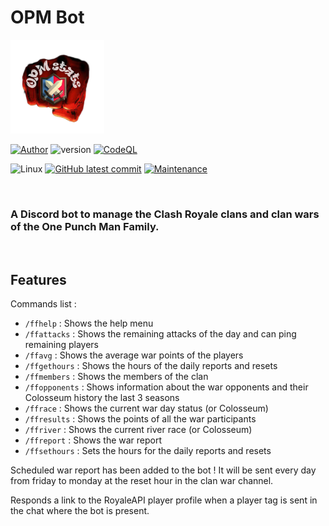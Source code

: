 # OPM Bot

<img src="OPM-Stats.png" alt="Punch in fire" width="150" height="150"/> <br>

[![Author](https://img.shields.io/badge/author-@FelixLusseau-blue)](https://github.com/FelixLusseau)
![version](https://img.shields.io/github/package-json/v/FelixLusseau/OPM-Bot)
[![CodeQL](https://github.com/FelixLusseau/OPM-Bot/actions/workflows/codeql.yml/badge.svg)](https://github.com/FelixLusseau/OPM-Bot/actions/workflows/codeql.yml)

![Linux](https://svgshare.com/i/Zhy.svg)
[![GitHub latest commit](https://img.shields.io/github/last-commit/FelixLusseau/OPM-Bot)](https://gitHub.com/FelixLusseau/OPM-Bot/commit/)
[![Maintenance](https://img.shields.io/badge/maintained%3F-yes-green.svg)](https://GitHub.com/FelixLusseau/OPM-Bot/graphs/commit-activity)

<br>

### A Discord bot to manage the Clash Royale clans and clan wars of the One Punch Man Family.

<br>

## Features

Commands list :
 - `/ffhelp` : Shows the help menu
 - `/ffattacks` : Shows the remaining attacks of the day and can ping remaining players
 - `/ffavg` : Shows the average war points of the players
 - `/ffgethours` : Shows the hours of the daily reports and resets
 - `/ffmembers` : Shows the members of the clan
 - `/ffopponents` : Shows information about the war opponents and their Colosseum history the last 3 seasons
 - `/ffrace` : Shows the current war day status (or Colosseum)
 - `/ffresults` : Shows the points of all the war participants
 - `/ffriver` : Shows the current river race (or Colosseum)
 - `/ffreport` : Shows the war report
 - `/ffsethours` : Sets the hours for the daily reports and resets

Scheduled war report has been added to the bot ! It will be sent every day from friday to monday at the reset hour in the clan war channel.

Responds a link to the RoyaleAPI player profile when a player tag is sent in the chat where the bot is present.